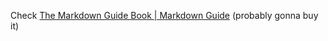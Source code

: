 Check [The Markdown Guide Book | Markdown Guide](https://www.markdownguide.org/book/) (probably gonna buy it)